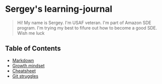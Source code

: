# Sergey's learning-journal

> Hi! My name is Sergey. I'm USAF veteran. I'm part of Amazon SDE program. I'm trying my best to fifure out how to become a good SDE. Wish me luck 

## Table of Contents

- [Markdown](markdown.md)
- [Growth mindset](growth-mindset.md)
- [Cheatsheet](cheatsheet.md)
- [Git struggles](git-github.md)